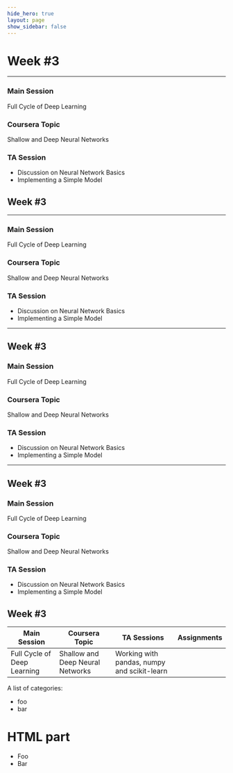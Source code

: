 ```yaml
---
hide_hero: true
layout: page
show_sidebar: false
---
```


# Week #3
---
### Main Session
Full Cycle of Deep Learning
### Coursera Topic
Shallow and Deep Neural Networks
### TA Session
* Discussion on Neural Network Basics
* Implementing a Simple Model

## Week #3
---
### Main Session
Full Cycle of Deep Learning
### Coursera Topic
Shallow and Deep Neural Networks
### TA Session
* Discussion on Neural Network Basics
* Implementing a Simple Model

---
## Week #3
### Main Session
Full Cycle of Deep Learning
### Coursera Topic
Shallow and Deep Neural Networks
### TA Session
* Discussion on Neural Network Basics
* Implementing a Simple Model
---

## Week #3
### Main Session
Full Cycle of Deep Learning
### Coursera Topic
Shallow and Deep Neural Networks
### TA Session
* Discussion on Neural Network Basics
* Implementing a Simple Model


## Week #3
| Main Session 	| Coursera Topic | TA Sessions 	| Assignments |
|--------------	|-------------	|-------------	|----|
| Full Cycle of Deep Learning | Shallow and Deep Neural Networks | Working with pandas, numpy and scikit-learn	||


<section id="categories" markdown="1">

A list of categories:

- foo
- bar

</section>

<div id="html" markdown="0">
<h1>HTML part</h1>

  <ul>
    <li>Foo</li>
    <li>Bar</li>
  </ul>

</div>
